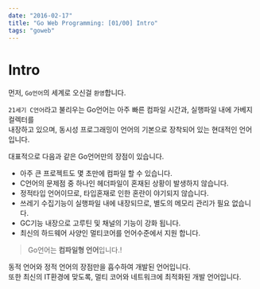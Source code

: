 ```yaml
---
date: "2016-02-17"
title: "Go Web Programming: [01/00] Intro"
tags: "goweb"
---
```



# Intro    

먼저, `Go언어`의  세계로 오신걸 `환영`합니다.  

`21세기 C언어`라고 불리우는 Go언어는 아주 빠른 컴파일 시간과, 실행파일 내에 가베지 컬렉터를      
내장하고 있으며, 동시성 프로그래밍이 언어의 기본으로 장착되어 있는 현대적인 언어 입니다.  

대표적으로 다음과 같은 Go언어만의 장점이 있습니다.   

- 아주 큰 프로젝트도 몇 초만에 컴파일 할 수 있습니다.  
- C언어의 문제점 중 하나인 헤더파일이 혼재된 상황이 발생하지 않습니다.  
- 정적타입 언어이므로, 타입혼재로 인한 혼란이 야기되지 않습니다.   
- 쓰레기 수집기능이 실행파일 내에 내장되므로, 별도의 메모리 관리가 필요 없습니다.  
- GC기능 내장으로 고루틴 및 채널의 기능이 강화 됩니다.  
- 최신의 하드웨어 사양인 멀티코어를 언어수준에서 지원 합니다.   

> Go언어는 **컴파일형 언어**입니다.!   

동적 언어와 정적 언어의 장점만을 흡수하여 개발된 언어입니다.    
또한 최신의 IT환경에 맞도록, 멀티 코어와 네트워크에 최적화된 개발 언어입니다.   
